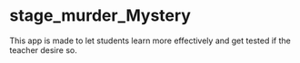 # stage_murder_Mystery
This app is made to let students learn more effectively and get tested if the teacher desire so.